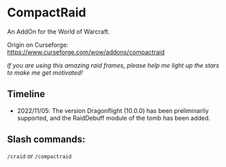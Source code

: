 # CompactRaid

An AddOn for the World of Warcraft.

Origin on Curseforge: https://www.curseforge.com/wow/addons/compactraid

*If you are using this amazing raid frames, please help me light up the stars to make me get motivated!*

## Timeline

- 2022/11/05: The version Dragonflight (10.0.0) has been preliminarily supported, and the RaidDebuff module of the tomb has been added.

## Slash commands:

`/craid` or `/compactraid`

